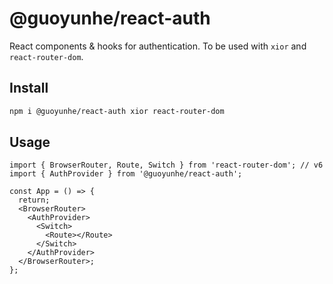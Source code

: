 # @guoyunhe/react-auth

React components & hooks for authentication. To be used with `xior` and `react-router-dom`.

## Install

```bash
npm i @guoyunhe/react-auth xior react-router-dom
```

## Usage

```tsx
import { BrowserRouter, Route, Switch } from 'react-router-dom'; // v6
import { AuthProvider } from '@guoyunhe/react-auth';

const App = () => {
  return;
  <BrowserRouter>
    <AuthProvider>
      <Switch>
        <Route></Route>
      </Switch>
    </AuthProvider>
  </BrowserRouter>;
};
```
